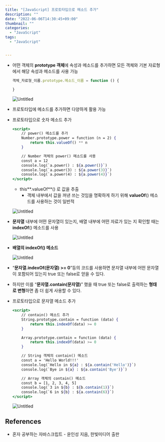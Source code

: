 ```yaml
---
title: "[JavaScript] 프로토타입으로 메소드 추가"
description: ""
date: "2022-06-06T14:30:45+09:00"
thumbnail: ""
categories:
  - "JavaScript"
tags:
  - "JavaScript"


---
```

<!--more-->

- 어떤 객체의 **prototype 객체**에 속성과 메소드를 추가하면 모든 객체와 기본 자료형에서 해당 속성과 메소드를 사용 가능
    
    ```jsx
    객체_자료형_이름.prototype.메소드_이름 = function () {
    
    }
    ```
    
    ![Untitled](/images/lang_javascript/study/JavaScript_프로토타입으로_메소드_추가/Untitled.png)
    

- 프로토타입에 메소드를 추가하면 다양하게 활용 가능
- 프로토타입으로 숫자 메소드 추가
    
    ```jsx
    <script>
    	// power() 메소드를 추가
    	Number.prototype.power = function (n = 2) {
    		return this.valueOf() ** n
    	}
    
    	// Number 객체의 power() 메소드를 사용
    	const a = 12
    	console.log(`a.power() : ${a.power()}`)
    	console.log(`a.power(3) : ${a.power(3)}`)
    	console.log(`a.power(4) : ${a.power(4)}`)
    </script>
    ```
    
    - this**.valueOf**() 로 값을 추출
        - 객체 내부에서 값을 꺼낸 쓰는 것임을 명확하게 하기 위해 **valueOf**() 메소드를 사용하는 것이 일반적
    
    ![Untitled](/images/lang_javascript/study/JavaScript_프로토타입으로_메소드_추가/Untitled%201.png)
    
- **문자열** 내부에 어떤 문자열이 있는지, 배열 내부에 어떤 자료가 있는 지 확인할 때는 **indexOf**() 메소드를 사용
    
    ![Untitled](/images/lang_javascript/study/JavaScript_프로토타입으로_메소드_추가/Untitled%202.png)
    

- **배열의 indexOf() 메소드**
    
    ![Untitled](/images/lang_javascript/study/JavaScript_프로토타입으로_메소드_추가/Untitled%203.png)
    

- “**문자열.indexOf(문자열) >= 0**”등의 코드를 사용하면 문자열 내부에 어떤 문자열이 포함되어 있는지 true 또는 false로 얻을 수 있다.
- 하지만 이를 “**문자열.contain(문자열)**” 했을 때 true 또는 false로 출력하는 **형태로 변형**하면 좀 더 쉽게 사용할 수 있다.
- 프로토타입으로 문자열 메소드 추가
    
    ```jsx
    <script>
    	// contain() 메소드 추가
    	String.prototype.contain = function (data) {
    		return this.indexOf(data) >= 0
    	}
    
    	Array.prototype.contain = function (data) {
    		return this.indexOf(data) >= 0
    	}
    
    	// String 객체의 contain() 메소드
    	const a = 'Hello World!!!'
    	console.log(`Hello in ${a} : ${a.contain('Hello')}`)
    	console.log(`Bye in ${a} : ${a.contain('Bye')}`)
    
    	// Array 객체의 contain() 메소드
    	const b = [1, 2, 3, 4, 5]
    	console.log(`3 in ${b} : ${b.contain(1)}`)
    	console.log(`6 in ${b} : ${a.contain(6)}`)
    </script>
    ```
    
    ![Untitled](/images/lang_javascript/study/JavaScript_프로토타입으로_메소드_추가/Untitled%204.png)
    

## References

- 혼자 공부하는 자바스크립트 - 윤인성 지음, 한빛미디어 출판